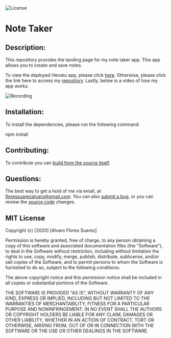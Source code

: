 ![License](https://img.shields.io/badge/License-MIT-green.svg)

# Note Taker

## Description:

This repository provides the landing page for my note taker app. This app allows you to create and save notes.

To view the deployed Heroku app, please click [here](https://afs-note-taker.herokuapp.com/notes). Otherwise, please click the link here to access my [repository](https://github.com/floressuarezalvaro/note_taker). Lastly, below is a video of how my app works.

![Recording](./public/assets/noteTaker.gif)

## Installation:

To install the dependencies, please run the following command:

npm install

## Contributing:

To contribute you can [build from the source itself](https://github.com/floressuarezalvaro/note_taker/wiki).

## Questions:

The best way to get a hold of me via email, at floressuarezalvaro@gmail.com. You can also [submit a bug](https://github.com/floressuarezalvaro/note_taker/issues), or you can review the [source code](https://github.com/floressuarezalvaro/note_taker/pulls) changes.

## MIT License

Copyright (c) [2020] [Alvaro Flores Suarez]

Permission is hereby granted, free of charge, to any person obtaining a copy
of this software and associated documentation files (the "Software"), to deal
in the Software without restriction, including without limitation the rights
to use, copy, modify, merge, publish, distribute, sublicense, and/or sell
copies of the Software, and to permit persons to whom the Software is
furnished to do so, subject to the following conditions:

The above copyright notice and this permission notice shall be included in all
copies or substantial portions of the Software.

THE SOFTWARE IS PROVIDED "AS IS", WITHOUT WARRANTY OF ANY KIND, EXPRESS OR
IMPLIED, INCLUDING BUT NOT LIMITED TO THE WARRANTIES OF MERCHANTABILITY,
FITNESS FOR A PARTICULAR PURPOSE AND NONINFRINGEMENT. IN NO EVENT SHALL THE
AUTHORS OR COPYRIGHT HOLDERS BE LIABLE FOR ANY CLAIM, DAMAGES OR OTHER
LIABILITY, WHETHER IN AN ACTION OF CONTRACT, TORT OR OTHERWISE, ARISING FROM,
OUT OF OR IN CONNECTION WITH THE SOFTWARE OR THE USE OR OTHER DEALINGS IN THE
SOFTWARE.
